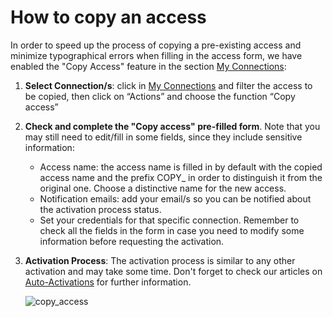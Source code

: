 ﻿---
sidebar_position: 4
---

# How to copy an access


In order to speed up the process of copying a pre-existing access and minimize typographical errors when filling in the access form, we have enabled the "Copy Access" feature in the section [My Connections](https://app.travelgatex.com/connections/myconnections):

1. **Select Connection/s**: click in [My Connections](/kb/connections/my-connections/) and filter the access to be copied, then click on “Actions” and choose the function “Copy access”
1. **Check and complete the "Copy access" pre-filled form**. Note that you may still need to edit/fill in some fields, since they include sensitive information:
	- Access name: the access name is filled in by default with the copied access name and the prefix COPY_ in order to distinguish it from the original one. Choose a distinctive name for the new access.
	- Notification emails: add your email/s so you can be notified about the activation process status.
	- Set your credentials for that specific connection. Remember to check all the fields in the form in case you need to modify some information before requesting the activation.
1. **Activation Process**: The activation process is similar to any other activation and may take some time. Don't forget to check our articles on [Auto-Activations](/kb/connections/my-connections/guick-guide-to-auto-activations) for further information.

	![copy_access](https://storage.travelgate.com/kbase/my_connections_9.jpg)